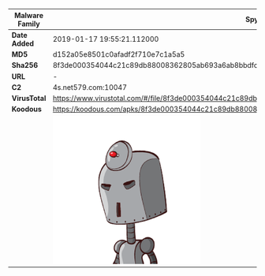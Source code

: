 | Malware Family | SpyNote                                                      |
| -------------- | ------------------------------------------------------------ |
| **Date Added** | 2019-01-17 19:55:21.112000                                                   |
| **MD5**        | d152a05e8501c0afadf2f710e7c1a5a5                             |
| **Sha256**     | 8f3de000354044c21c89db88008362805ab693a6ab8bbdfc54ee8138ca660fce |
| **URL**        | -                                                            |
| **C2**         | 4s.net579.com:10047 |
| **VirusTotal** | https://www.virustotal.com/#/file/8f3de000354044c21c89db88008362805ab693a6ab8bbdfc54ee8138ca660fce/detection |
| **Koodous**    | https://koodous.com/apks/8f3de000354044c21c89db88008362805ab693a6ab8bbdfc54ee8138ca660fce |
|                | ![](../assets/8f3de000354044c21c89db88008362805ab693a6ab8bbdfc54ee8138ca660fce.png) |
